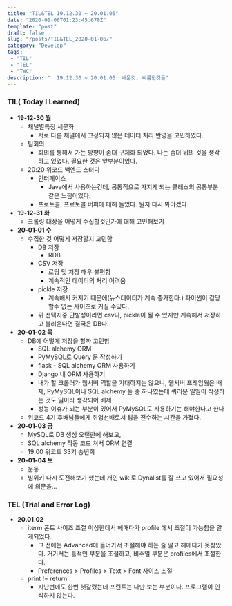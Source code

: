 ```yaml
---
title: "TIL&TEL 19.12.30 ~ 20.01.05"
date: "2020-01-06T01:23:45.678Z"
template: "post"
draft: false
slug: "/posts/TIL&TEL_2020-01-06/"
category: "Develop"
tags:
 - "TIL"
 - "TEL"
 - "TWC"
description: "  19.12.30 ~ 20.01.05  배운것, 씨름한것들"
---
```




### TIL( Today I Learned)

- **19-12-30 월**
  - 채널별특징 세분화
    - 서로 다른 채널에서 고정되지 않은 데이터 처리 반영을 고민하였다.
  - 팀회의 
    - 회의를 통해서 가는 방향이 좀더 구체화 되었다. 나는 좀더 뒤의 것을 생각하고 있었다. 필요한 것은 앞부분이었다.
  - 20:20 위코드 백엔드 스터디
    - 인터페이스 
      - Java에서 사용하는건데, 공통적으로 가지게 되는 클래스의 공통부분 같은 느낌이었다. 
    - 프로토콜, 프로토콜 버퍼에 대해 들었다. 뭔지 다시 봐야겠다.
- **19-12-31 화**
  - 크롤링 대상을 어떻게 수집할것인가에 대해 고민해보기 
- **20-01-01 수**
  - 수집한 것 어떻게 저장할지 고민함
    - DB 저장
      - RDB 
    - CSV 저장
      - 로딩 및 저장 매우 불편함
      - 계속적인 데이터의 처리 어려움
    - pickle 저장
      - 계속해서 커지기 때문에(뉴스데이터가 계속 증가한다.) 파이썬이 감당 할수 없는 사이즈로 커질 수있다.
    - 위 선택지중 단발성이라면 csv나, pickle이 될 수 있지만 계속해서 저장하고 불러온다면 결국은 DB다.   
- **20-01-02 목**
  - DB에 어떻게 저장을 할까 고민함
    - SQL alchemy ORM
    - PyMySQL로  Query 문 작성하기
    - flask - SQL alchemy ORM 사용하기
    - Django 내 ORM 사용하기
    - 내가 할 크롤러가 웹서버 역할을 기대하지는 않으니, 웹서버 프레임웤은 배제, PyMySQL이나 SQL alchemy 둘 중 하나였는데 쿼리문 일일이 작성하는 것도 일이라 생각되어 배제 
    - 성능 이슈가 되는 부분이 있어서 PyMySQL도 사용하기는 해야한다고 한다
  - 위코드 4기 후배님들에게 취업선배로서 팁을 전수하는 시간을 가졌다. 
- **20-01-03 금**
  - MySQL로 DB 생성 오랜만에 해보고,
  - SQL alchemy 작동 코드 쳐서 ORM 연결
  - 19:00 위코드 33기 송년회 
- **20-01-04 토**
  - 운동
  - 빔위키 다시 도전해보기 했는데 개인 wiki로 Dynalist를 잘 쓰고 있어서 필요성에 의문을...

### TEL (Trial and Error Log)

- **20.01.02**
  - iterm 폰트 사이즈 조절 이상한데서 헤매다가 profile 에서 조절이 가능함을 알게되었다.
    - 그 전에는 Advanced에 들어가서 조절해야 하는 줄 알고 헤매다가 못찾았다. 거기서는 틀적인 부분을 조절하고, 비주얼 부분은 profiles에서 조절한다.
    - Preferences > Profiles > Text > Font  사이즈 조절 
  - print != return 
    - 지난번에도 한번 헷갈렸는데 프린트는 나만 보는 부분이다. 프로그램이 인식하지 않는다.

